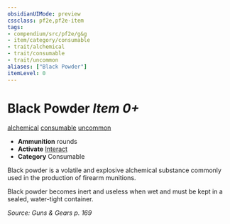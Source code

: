 ```yaml
---
obsidianUIMode: preview
cssclass: pf2e,pf2e-item
tags:
- compendium/src/pf2e/g&g
- item/category/consumable
- trait/alchemical
- trait/consumable
- trait/uncommon
aliases: ["Black Powder"]
itemLevel: 0
---
```

# Black Powder *Item 0+*  
[alchemical](../../../rules/traits/alchemical.md)  [consumable](../../../rules/traits/consumable.md)  [uncommon](../../../rules/traits/uncommon.md)  

- **Ammunition** rounds
- **Activate** [Interact](../../../rules/actions/interact.md)
- **Category** Consumable

Black powder is a volatile and explosive alchemical substance commonly used in the production of firearm munitions.

Black powder becomes inert and useless when wet and must be kept in a sealed, water-tight container.

*Source: Guns & Gears p. 169*